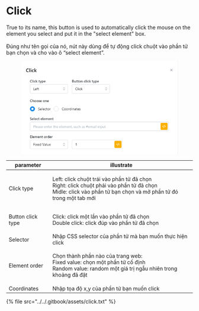 # Click

True to its name, this button is used to automatically click the mouse on the element you select and put it in the "select element" box. \
\
Đúng như tên gọi của nó, nút này dùng để tự động click chuột vào phần tử bạn chọn và cho vào ô “select element”.&#x20;

<figure><img src="../../.gitbook/assets/image (2) (1) (1) (1) (1) (1) (1) (1) (1) (1) (1) (1).png" alt=""><figcaption></figcaption></figure>

| parameter         | illustrate                                                                                                                                                               |
| ----------------- | ------------------------------------------------------------------------------------------------------------------------------------------------------------------------ |
| Click type        | <p>Left: click chuột trái vào phần tử đã chọn<br>Right: click chuột phải vào phần tử đã chọn<br>Midle: click vào phần tử bạn chọn và mở phần tử đó trong một tab mới</p> |
| Button click type | <p>Click: click một lần vào phần tử đã chọn<br>Double click: click đúp vào phần tử đã chọn</p>                                                                           |
| Selector          | Nhập CSS selector của phần tử mà bạn muốn thực hiện click                                                                                                                |
| Element order     | <p>Chọn thành phần nào của trang web:<br>Fixed value: chọn một phần tử cố định<br>Random value: random một giá trị ngẫu nhiên trong khoảng đã đặt</p>                    |
| Coordinates       | Nhập tọa độ x,y của phần tử bạn muốn click                                                                                                                               |

{% file src="../../.gitbook/assets/click.txt" %}
